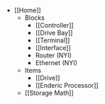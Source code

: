 * [[Home]]
  * Blocks
    * [[Controller]]
    * [[Drive Bay]]
    * [[Terminal]]
    * [[Interface]]
    * Router (NYI)
    * Ethernet (NYI)
  * Items
    * [[Drive]]
    * [[Enderic Processor]]
  * [[Storage Math]]